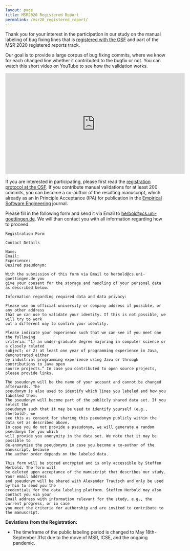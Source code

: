 ```yaml
---
layout: page
title: MSR2020 Registered Report
permalink: /msr20_registered_report/
---
```


Thank you for your interest in the participation in our study on the manual labeling
of bug fixing lines that is [registered with the OSF](https://osf.io/acnwk) and part
of the MSR 2020 registered reports track. 

Our goal is to provide a large corpus of bug fixing commits, where we know for each
changed line whether it contributed to the bugfix or not. You can watch this short
video on YouTube to see how the validation works. 

<center><iframe width="560" height="315" src="https://www.youtube.com/embed/VWvDlq4lQC0" frameborder="0" allow="accelerometer; autoplay; encrypted-media; gyroscope; picture-in-picture" allowfullscreen></iframe></center>

If you are interested in participating, please first read the [registration protocol 
at the OSF](https://osf.io/acnwk). If you contribute manual validations for at least 200 commits, you can
become a co-author of the resulting manuscript, which already as an In Principle
Acceptance (IPA) for publication in the
[Empirical Software Engineering](https://www.springer.com/journal/10664) journal. 


Please fill in the following form and send it via Email to herbold@cs.uni-goettingen.de.
We will than contact you with all information regarding how to proceed. 

```
Registration Form

Contact Details

Name:
Email: 
Experience: 
Desired pseudonym: 

With the submission of this form via Email to herbold@cs.uni-goettingen.de you
give your consent for the storage and handling of your personal data as described below. 

Information regarding required data and data privacy:

Please use an official university or company address if possible, or any other address
that we can use to validate your identity. If this is not possible, we will try to work
out a different way to confirm your identity.

Please indicate your experience such that we can see if you meet one the following
criteria: “1) an under-graduate degree majoring in computer science or a closely related
subject; or 2) at least one year of programming experience in Java, demonstrated either
by industrial programming experience using Java or through contributions to Java open
source projects.” In case you contributed to open source projects, please provide links. 

The pseudonym will be the name of your account and cannot be changed afterwards. The 
pseudonym is also used to identify which lines you labeled and how you labelled them. 
The pseudonym will become part of the publicly shared data set. If you select the
pseudonym such that it may be used to identify yourself (e.g., sherbold), we
see this as consent for sharing this pseudonym publicly within the data set as described above. 
In case you do not provide a pseudonym, we will generate a random pseudonym for you which 
will provide you anonymity in the data set. We note that it may be possible to
de-anonymize the pseudonyms in case you become a co-author of the manuscript, because 
the author order depends on the labeled data. 

This form will be stored encrypted and is only accessible by Steffen Herbold. The form will
be deleted upon acceptance of the manuscript that describes our study. Your email address
and pseudonym will be shared with Alexander Trautsch and only be used by him to send you the
credentials for the data labeling platform. Steffen Herbold may also contact you via your
Email address with information relevant for the study, e.g., the current progress, or in case
you meet the criteria for authorship and are invited to contribute to the manuscript. 
```

**Deviations from the Registration:**

- The timeframe of the public labeling period is changed to May 18th-September 31st due to the move of MSR, ICSE, and the ongoing pandemic. 
